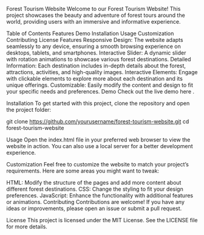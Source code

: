 Forest Tourism Website
Welcome to our Forest Tourism Website! This project showcases the beauty and adventure of forest tours around the world, providing users with an immersive and informative experience.

Table of Contents
Features
Demo
Installation
Usage
Customization
Contributing
License
Features
Responsive Design: The website adapts seamlessly to any device, ensuring a smooth browsing experience on desktops, tablets, and smartphones.
Interactive Slider: A dynamic slider with rotation animations to showcase various forest destinations.
Detailed Information: Each destination includes in-depth details about the forest, attractions, activities, and high-quality images.
Interactive Elements: Engage with clickable elements to explore more about each destination and its unique offerings.
Customizable: Easily modify the content and design to fit your specific needs and preferences.
Demo
Check out the live demo here .

Installation
To get started with this project, clone the repository and open the project folder:

git clone https://github.com/yourusername/forest-tourism-website.git
cd forest-tourism-website

Usage
Open the index.html file in your preferred web browser to view the website in action. You can also use a local server for a better development experience.

Customization
Feel free to customize the website to match your project’s requirements. Here are some areas you might want to tweak:

HTML: Modify the structure of the pages and add more content about different forest destinations.
CSS: Change the styling to fit your design preferences.
JavaScript: Enhance the functionality with additional features or animations.
Contributing
Contributions are welcome! If you have any ideas or improvements, please open an issue or submit a pull request.

License
This project is licensed under the MIT License. See the LICENSE file for more details.
